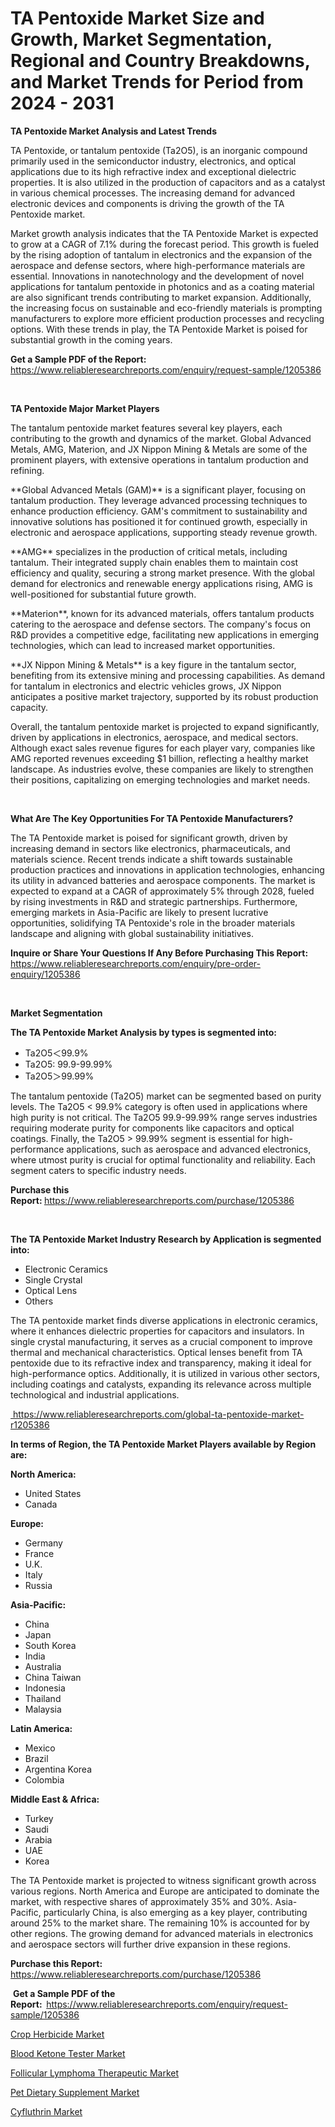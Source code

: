 <p><h1>TA Pentoxide Market Size and Growth, Market Segmentation, Regional and Country Breakdowns, and Market Trends for Period from 2024 -  2031</h1></p><p><strong>TA Pentoxide Market Analysis and Latest Trends</strong></p>
<p><p>TA Pentoxide, or tantalum pentoxide (Ta2O5), is an inorganic compound primarily used in the semiconductor industry, electronics, and optical applications due to its high refractive index and exceptional dielectric properties. It is also utilized in the production of capacitors and as a catalyst in various chemical processes. The increasing demand for advanced electronic devices and components is driving the growth of the TA Pentoxide market.</p><p>Market growth analysis indicates that the TA Pentoxide Market is expected to grow at a CAGR of 7.1% during the forecast period. This growth is fueled by the rising adoption of tantalum in electronics and the expansion of the aerospace and defense sectors, where high-performance materials are essential. Innovations in nanotechnology and the development of novel applications for tantalum pentoxide in photonics and as a coating material are also significant trends contributing to market expansion. Additionally, the increasing focus on sustainable and eco-friendly materials is prompting manufacturers to explore more efficient production processes and recycling options. With these trends in play, the TA Pentoxide Market is poised for substantial growth in the coming years.</p></p>
<p><strong>Get a Sample PDF of the Report:&nbsp;</strong> <a href="https://www.reliableresearchreports.com/enquiry/request-sample/1205386?utm_campaign=1616&utm_medium=2&utm_source=Github&utm_content=ia&utm_term=16102024&utm_id=ta-pentoxide">https://www.reliableresearchreports.com/enquiry/request-sample/1205386</a></p>
<p>&nbsp;</p>
<p><strong>TA Pentoxide Major Market Players</strong></p>
<p><p>The tantalum pentoxide market features several key players, each contributing to the growth and dynamics of the market. Global Advanced Metals, AMG, Materion, and JX Nippon Mining & Metals are some of the prominent players, with extensive operations in tantalum production and refining.</p><p>**Global Advanced Metals (GAM)** is a significant player, focusing on tantalum production. They leverage advanced processing techniques to enhance production efficiency. GAM's commitment to sustainability and innovative solutions has positioned it for continued growth, especially in electronic and aerospace applications, supporting steady revenue growth.</p><p>**AMG** specializes in the production of critical metals, including tantalum. Their integrated supply chain enables them to maintain cost efficiency and quality, securing a strong market presence. With the global demand for electronics and renewable energy applications rising, AMG is well-positioned for substantial future growth.</p><p>**Materion**, known for its advanced materials, offers tantalum products catering to the aerospace and defense sectors. The company's focus on R&D provides a competitive edge, facilitating new applications in emerging technologies, which can lead to increased market opportunities.</p><p>**JX Nippon Mining & Metals** is a key figure in the tantalum sector, benefiting from its extensive mining and processing capabilities. As demand for tantalum in electronics and electric vehicles grows, JX Nippon anticipates a positive market trajectory, supported by its robust production capacity.</p><p>Overall, the tantalum pentoxide market is projected to expand significantly, driven by applications in electronics, aerospace, and medical sectors. Although exact sales revenue figures for each player vary, companies like AMG reported revenues exceeding $1 billion, reflecting a healthy market landscape. As industries evolve, these companies are likely to strengthen their positions, capitalizing on emerging technologies and market needs.</p></p>
<p>&nbsp;</p>
<p><strong>What Are The Key Opportunities For TA Pentoxide Manufacturers?</strong></p>
<p><p>The TA Pentoxide market is poised for significant growth, driven by increasing demand in sectors like electronics, pharmaceuticals, and materials science. Recent trends indicate a shift towards sustainable production practices and innovations in application technologies, enhancing its utility in advanced batteries and aerospace components. The market is expected to expand at a CAGR of approximately 5% through 2028, fueled by rising investments in R&D and strategic partnerships. Furthermore, emerging markets in Asia-Pacific are likely to present lucrative opportunities, solidifying TA Pentoxide's role in the broader materials landscape and aligning with global sustainability initiatives.</p></p>
<p><strong>Inquire or Share Your Questions If Any Before Purchasing This Report:</strong> <a href="https://www.reliableresearchreports.com/enquiry/pre-order-enquiry/1205386?utm_campaign=1616&utm_medium=2&utm_source=Github&utm_content=ia&utm_term=16102024&utm_id=ta-pentoxide">https://www.reliableresearchreports.com/enquiry/pre-order-enquiry/1205386</a></p>
<p>&nbsp;</p>
<p><strong>Market Segmentation</strong></p>
<p><strong>The TA Pentoxide Market Analysis by types is segmented into:</strong></p>
<p><ul><li>Ta2O5＜99.9%</li><li>Ta2O5: 99.9-99.99%</li><li>Ta2O5＞99.99%</li></ul></p>
<p><p>The tantalum pentoxide (Ta2O5) market can be segmented based on purity levels. The Ta2O5 < 99.9% category is often used in applications where high purity is not critical. The Ta2O5 99.9-99.99% range serves industries requiring moderate purity for components like capacitors and optical coatings. Finally, the Ta2O5 > 99.99% segment is essential for high-performance applications, such as aerospace and advanced electronics, where utmost purity is crucial for optimal functionality and reliability. Each segment caters to specific industry needs.</p></p>
<p><strong>Purchase this Report:&nbsp;</strong><a href="https://www.reliableresearchreports.com/purchase/1205386?utm_campaign=1616&utm_medium=2&utm_source=Github&utm_content=ia&utm_term=16102024&utm_id=ta-pentoxide">https://www.reliableresearchreports.com/purchase/1205386</a></p>
<p>&nbsp;</p>
<p><strong>The TA Pentoxide Market Industry Research by Application is segmented into:</strong></p>
<p><ul><li>Electronic Ceramics</li><li>Single Crystal</li><li>Optical Lens</li><li>Others</li></ul></p>
<p><p>The TA pentoxide market finds diverse applications in electronic ceramics, where it enhances dielectric properties for capacitors and insulators. In single crystal manufacturing, it serves as a crucial component to improve thermal and mechanical characteristics. Optical lenses benefit from TA pentoxide due to its refractive index and transparency, making it ideal for high-performance optics. Additionally, it is utilized in various other sectors, including coatings and catalysts, expanding its relevance across multiple technological and industrial applications.</p></p>
<p><a href="https://www.reliableresearchreports.com/global-ta-pentoxide-market-r1205386?utm_campaign=1616&utm_medium=2&utm_source=Github&utm_content=ia&utm_term=16102024&utm_id=ta-pentoxide">&nbsp;https://www.reliableresearchreports.com/global-ta-pentoxide-market-r1205386</a></p>
<p><strong>In terms of Region, the TA Pentoxide Market Players available by Region are:</strong></p>
<p>
    <p> <strong> North America: </strong>
        <ul>
            <li>United States</li>
            <li>Canada</li>
        </ul>
        </p> 
    <p> <strong> Europe: </strong>
        <ul>
            <li>Germany</li>
            <li>France</li>
            <li>U.K.</li>
            <li>Italy</li>
            <li>Russia</li>
        </ul>
        </p> 
    <p> <strong> Asia-Pacific: </strong>
        <ul>
            <li>China</li>
            <li>Japan</li>
            <li>South Korea</li>
            <li>India</li>
            <li>Australia</li>
            <li>China Taiwan</li>
            <li>Indonesia</li>
            <li>Thailand</li>
            <li>Malaysia</li>
        </ul>
        </p> 
    <p> <strong> Latin America: </strong>
        <ul>
            <li>Mexico</li>
            <li>Brazil</li>
            <li>Argentina Korea</li>
            <li>Colombia</li>
        </ul>
        </p> 
    <p> <strong> Middle East & Africa: </strong>
        <ul>
            <li>Turkey</li>
            <li>Saudi</li>
            <li>Arabia</li>
            <li>UAE</li>
            <li>Korea</li>
        </ul>
    </p>
    </p>
<p><p>The TA Pentoxide market is projected to witness significant growth across various regions. North America and Europe are anticipated to dominate the market, with respective shares of approximately 35% and 30%. Asia-Pacific, particularly China, is also emerging as a key player, contributing around 25% to the market share. The remaining 10% is accounted for by other regions. The growing demand for advanced materials in electronics and aerospace sectors will further drive expansion in these regions.</p></p>
<p><strong>Purchase this Report: </strong><a href="https://www.reliableresearchreports.com/purchase/1205386?utm_campaign=1616&utm_medium=2&utm_source=Github&utm_content=ia&utm_term=16102024&utm_id=ta-pentoxide">https://www.reliableresearchreports.com/purchase/1205386</a></p>
<p>&nbsp;<strong>Get a Sample PDF of the Report:&nbsp;&nbsp;</strong><a href="https://www.reliableresearchreports.com/enquiry/request-sample/1205386?utm_campaign=1616&utm_medium=2&utm_source=Github&utm_content=ia&utm_term=16102024&utm_id=ta-pentoxide">https://www.reliableresearchreports.com/enquiry/request-sample/1205386</a></p>
<p><strong></strong></p>
<p><p><a href="https://www.linkedin.com/pulse/global-crop-herbicide-market-opportunities-forecast-period-from-far9e?trk=public_post_embed_feed-article-content&utm_campaign=1616&utm_medium=2&utm_source=Github&utm_content=ia&utm_term=16102024&utm_id=ta-pentoxide">Crop Herbicide Market</a></p><p><a href="https://www.linkedin.com/pulse/blood-ketone-tester-market-emerging-trends-future-prospects-period-lgfze?trk=public_post_embed_feed-article-content&utm_campaign=1616&utm_medium=2&utm_source=Github&utm_content=ia&utm_term=16102024&utm_id=ta-pentoxide">Blood Ketone Tester Market</a></p><p><a href="https://www.linkedin.com/pulse/follicular-lymphoma-therapeutic-market-overview-global-trends-qqgke?trk=public_post_embed_feed-article-content&utm_campaign=1616&utm_medium=2&utm_source=Github&utm_content=ia&utm_term=16102024&utm_id=ta-pentoxide">Follicular Lymphoma Therapeutic Market</a></p><p><a href="https://www.linkedin.com/pulse/pet-dietary-supplement-spectrum-usage-patterns-sector-evolution-mszpe?trk=public_post_embed_feed-article-content&utm_campaign=1616&utm_medium=2&utm_source=Github&utm_content=ia&utm_term=16102024&utm_id=ta-pentoxide">Pet Dietary Supplement Market</a></p><p><a href="https://www.linkedin.com/pulse/cyfluthrin-market-shifts-strategic-analysis-2024-2031-indicurator-1yjwf?utm_campaign=1616&utm_medium=2&utm_source=Github&utm_content=ia&utm_term=16102024&utm_id=ta-pentoxide">Cyfluthrin Market</a></p></p>